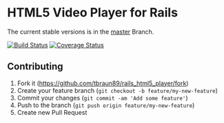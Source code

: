 # HTML5 Video Player for Rails

The current stable versions is in the [master](https://github.com/tbraun89/rails_html5_player/tree/master)
Branch.

[![Build Status](https://travis-ci.org/tbraun89/rails_html5_player.svg?branch=master)](https://travis-ci.org/tbraun89/rails_html5_player)
[![Coverage Status](https://coveralls.io/repos/github/tbraun89/rails_html5_player/badge.svg?branch=master)](https://coveralls.io/github/tbraun89/rails_html5_player?branch=master)

## Contributing

1. Fork it (https://github.com/tbraun89/rails_html5_player/fork)
2. Create your feature branch (`git checkout -b feature/my-new-feature`)
3. Commit your changes (`git commit -am 'Add some feature'`)
4. Push to the branch (`git push origin feature/my-new-feature`)
5. Create new Pull Request
